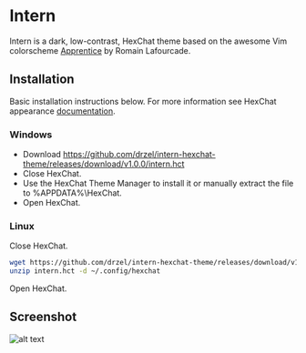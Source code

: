 # Intern
Intern is a dark, low-contrast, HexChat theme based on the awesome Vim colorscheme [Apprentice](https://github.com/romainl/Apprentice) by Romain Lafourcade.

## Installation
Basic installation instructions below. For more information see HexChat appearance [documentation](https://hexchat.readthedocs.org/en/latest/appearance.html).

### Windows
+ Download https://github.com/drzel/intern-hexchat-theme/releases/download/v1.0.0/intern.hct
+ Close HexChat.
+ Use the HexChat Theme Manager to install it or manually extract the file to %APPDATA%\HexChat.
+ Open HexChat.

### Linux
Close HexChat.
``` bash
wget https://github.com/drzel/intern-hexchat-theme/releases/download/v1.0.0/intern.hct
unzip intern.hct -d ~/.config/hexchat
```
Open HexChat. 

## Screenshot
![alt text](http://i.imgur.com/NaAJ9G4.png "Screenshot")
